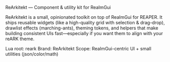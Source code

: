 ReArkitekt — Component & utility kit for ReaImGui

ReArkitekt is a small, opinionated toolkit on top of ReaImGui for REAPER.
It ships reusable widgets (like a high-quality grid with selection & drag-drop), drawlist effects (marching-ants), theming tokens, and helpers that make building consistent UIs fast—especially if you want them to align with your reARK theme.

Lua root: reark
Brand: ReArkitekt
Scope: ReaImGui-centric UI + small utilities (json/color/math)

